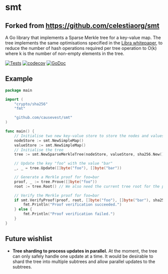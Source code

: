 # smt
## Forked from https://github.com/celestiaorg/smt
A Go library that implements a Sparse Merkle tree for a key-value map. The tree implements the same optimisations specified in the [Libra whitepaper][libra whitepaper], to reduce the number of hash operations required per tree operation to O(k) where k is the number of non-empty elements in the tree.

[![Tests](https://github.com/causevest/smt/actions/workflows/test.yml/badge.svg)](https://github.com/causevest/smt/actions/workflows/test.yml)
[![codecov](https://codecov.io/gh/causevest/smt/branch/master/graph/badge.svg?token=U3GGEDSA94)](https://codecov.io/gh/causevest/smt)
[![GoDoc](https://godoc.org/github.com/causevest/smt?status.svg)](https://godoc.org/github.com/causevest/smt)

## Example

```go
package main

import (
	"crypto/sha256"
	"fmt"

	"github.com/causevest/smt"
)

func main() {
	// Initialise two new key-value store to store the nodes and values of the tree
	nodeStore := smt.NewSimpleMap()
	valueStore := smt.NewSimpleMap()
	// Initialise the tree
	tree := smt.NewSparseMerkleTree(nodeStore, valueStore, sha256.New())

	// Update the key "foo" with the value "bar"
	_, _ = tree.Update([]byte("foo"), []byte("bar"))

	// Generate a Merkle proof for foo=bar
	proof, _ := tree.Prove([]byte("foo"))
	root := tree.Root() // We also need the current tree root for the proof

	// Verify the Merkle proof for foo=bar
	if smt.VerifyProof(proof, root, []byte("foo"), []byte("bar"), sha256.New()) {
		fmt.Println("Proof verification succeeded.")
	} else {
		fmt.Println("Proof verification failed.")
	}
}
```

## Future wishlist

- **Tree sharding to process updates in parallel.** At the moment, the tree can only safely handle one update at a time. It would be desirable to shard the tree into multiple subtrees and allow parallel updates to the subtrees.

[libra whitepaper]: https://diem-developers-components.netlify.app/papers/the-diem-blockchain/2020-05-26.pdf
